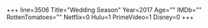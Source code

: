 +++
line=3506
Title="Wedding Season"
Year=2017
Age=""
IMDb=""
RottenTomatoes=""
Netflix=0
Hulu=1
PrimeVideo=1
Disney=0
+++

